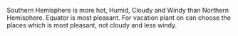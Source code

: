 ﻿
Southern Hemisphere is more hot, Humid, Cloudy and Windy than Northern Hemisphere.  Equator is most pleasant. For vacation plant on can choose the places which is most pleasant, not cloudy and less windy. 
